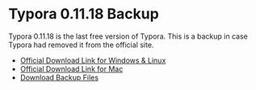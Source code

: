 # Typora 0.11.18 Backup
Typora 0.11.18 is the last free version of Typora. This is a backup in case Typora had removed it from the official site.
- [Official Download Link for Windows & Linux](https://typora.io/windows/dev_release.html)
- [Official Download Link for Mac](https://typora.io/dev_release.html)
- [Download Backup Files](https://github.com/Flying628/Typora-0.11.18-Backup/releases)
